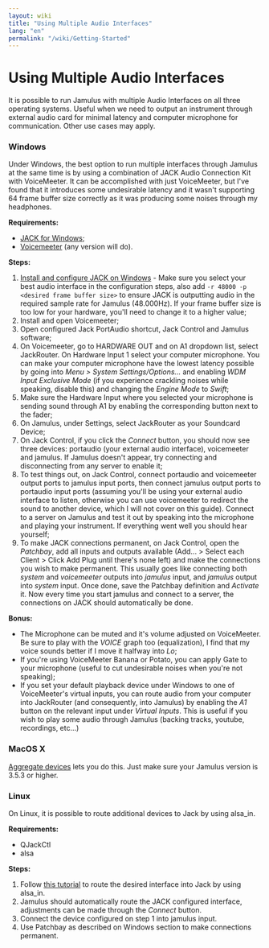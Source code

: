 ```yaml
---
layout: wiki
title: "Using Multiple Audio Interfaces"
lang: "en"
permalink: "/wiki/Getting-Started"
---
```



# Using Multiple Audio Interfaces

It is possible to run Jamulus with multiple Audio Interfaces on all three operating systems. Useful when we need to output an instrument through external audio card for minimal latency and computer microphone for communication. Other use cases may apply.


### Windows

Under Windows, the best option to run multiple interfaces through Jamulus at the same time is by using a combination of JACK Audio Connection Kit with VoiceMeeter. It can be accomplished with just VoiceMeeter, but I've found that it introduces some undesirable latency and it wasn't supporting 64 frame buffer size correctly as it was producing some noises through my headphones.

**Requirements:**
* [JACK for Windows](https://jackaudio.org/downloads/);
* [Voicemeeter](https://www.vb-audio.com/Voicemeeter/banana.htm) (any version will do).

**Steps:**
1. [Install and configure JACK on Windows](https://jackaudio.org/faq/jack_on_windows.html) - Make sure you select your best audio interface in the configuration steps, also add `-r 48000 -p <desired frame buffer size>` to ensure JACK is outputting audio in the required sample rate for Jamulus (48.000Hz). If your frame buffer size is too low for your hardware, you'll need to change it to a higher value;
2. Install and open Voicemeeter;
3. Open configured Jack PortAudio shortcut, Jack Control and Jamulus software;
4. On Voicemeeter, go to HARDWARE OUT and on A1 dropdown list, select JackRouter. On Hardware Input 1 select your computer microphone. You can make your computer microphone have the lowest latency possible by going into _Menu > System Settings/Options..._ and enabling _WDM Input Exclusive Mode_ (if you experience crackling noises while speaking, disable this) and changing the _Engine Mode_ to _Swift_;
5. Make sure the Hardware Input where you selected your microphone is sending sound through A1 by enabling the corresponding button next to the fader;
6. On Jamulus, under Settings, select JackRouter as your Soundcard Device;
7. On Jack Control, if you click the _Connect_ button, you should now see three devices: portaudio (your external audio interface), voicemeeter and jamulus. If Jamulus doesn't appear, try connecting and disconnecting from any server to enable it;
8. To test things out, on Jack Control, connect portaudio and voicemeeter output ports to jamulus input ports, then connect jamulus output ports to portaudio input ports (assuming you'll be using your external audio interface to listen, otherwise you can use voicemeeter to redirect the sound to another device, which I will not cover on this guide). Connect to a server on Jamulus and test it out by speaking into the microphone and playing your instrument. If everything went well you should hear yourself;
9. To make JACK connections permanent, on Jack Control, open the _Patchbay_, add all inputs and outputs available (Add... > Select each Client > Click Add Plug until there's none left) and make the connections you wish to make permanent. This usually goes like connecting both _system_ and _voicemeeter_ outputs into _jamulus_ input, and _jamulus_ output into _system_ input. Once done, save the Patchbay definition and _Activate_ it. Now every time you start jamulus and connect to a server, the connections on JACK should automatically be done.

**Bonus:**

* The Microphone can be muted and it's volume adjusted on VoiceMeeter. Be sure to play with the _VOICE_ graph too (equalization), I find that my voice sounds better if I move it halfway into _Lo_;
* If you're using VoiceMeeter Banana or Potato, you can apply Gate to your microphone (useful to cut undesirable noises when you're not speaking);
* If you set your default playback device under Windows to one of VoiceMeeter's virtual inputs, you can route audio from your computer into JackRouter (and consequently, into Jamulus) by enabling the _A1_ button on the relevant input under _Virtual Inputs_. This is useful if you wish to play some audio through Jamulus (backing tracks, youtube, recordings, etc...)


### MacOS X

[Aggregate devices](https://support.apple.com/en-us/HT202000) lets you do this. Just make sure your Jamulus version is 3.5.3 or higher.


### Linux

On Linux, it is possible to route additional devices to Jack by using alsa_in.

**Requirements:**

* QJackCtl
* alsa

**Steps:**
1. Follow [this tutorial](https://www.penguinproducer.com/Blog/2011/11/using-multiple-devices-with-jack/) to route the desired interface into Jack by using alsa_in.
2. Jamulus should automatically route the JACK configured interface, adjustments can be made through the _Connect_ button.
3. Connect the device configured on step 1 into jamulus input.
4. Use Patchbay as described on Windows section to make connections permanent.

